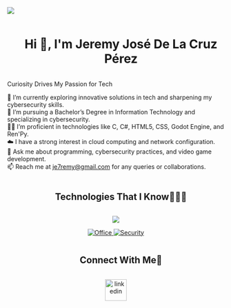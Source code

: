 <!--horizontal divider(gradiant)-->
<img src="https://user-images.githubusercontent.com/73097560/115834477-dbab4500-a447-11eb-908a-139a6edaec5c.gif">

<!--h1 without bottom border-->
<div id="user-content-toc">
  <ul align="center">
    <summary><h1 style="display: inline-block">Hi 👋, I'm Jeremy José De La Cruz Pérez</h1></summary>
  </ul>
</div>

Curiosity Drives My Passion for Tech

🔭 I’m currently exploring innovative solutions in tech and sharpening my cybersecurity skills.   
🌱 I’m pursuing a Bachelor’s Degree in Information Technology and specializing in cybersecurity.   
👨‍💻 I’m proficient in technologies like C, C#, HTML5, CSS, Godot Engine, and Ren'Py.   
☁️ I have a strong interest in cloud computing and network configuration.    
💬 Ask me about programming, cybersecurity practices, and video game development.   
📫 Reach me at je7remy@gmail.com for any queries or collaborations.   

<!--h1 without bottom border-->
<div id="user-content-toc">
  <ul align="center">
    <summary><h2 style="display: inline-block">Technologies That I Know👨🏻‍💻</h2></summary>
  </ul>
</div>
<!-- Tech Stack Icons -->
<p align="center">
  <a href="https://skillicons.dev">
    <img src="https://skillicons.dev/icons?i=html,css,js,docker,linux,git,github,py,vscode,c,cs,bootstrap,godot,bash,blender,kali,photoshop,php,networking,renpy&perline=10" />
  </a>
</p>

<!-- Custom Icons for Office and Security -->
<p align="center">
  <a href="https://www.microsoft.com/microsoft-365">
    <img src="https://img.shields.io/badge/Office-D83B01?style=for-the-badge&logo=microsoft-office&logoColor=white" alt="Office" />
  </a>
  <a href="https://www.hackthebox.com">
    <img src="https://img.shields.io/badge/Security-8A2BE2?style=for-the-badge&logo=hackthebox&logoColor=white" alt="Security" />
  </a>
</p>


<!-- Connect with me -->
<!--h2 without bottom border-->
<div id="user-content-toc">
  <ul align="center">
    <summary><h2 style="display: inline-block">Connect With Me🤝</h2></summary>
  </ul>
</div>

<!--icons and links-->
<p align="center">
<a href="https://www.linkedin.com/in/jeremy-de-la-cruz-0a49b9237/" target="blank"><img align="center" src="https://user-images.githubusercontent.com/88904952/234979284-68c11d7f-1acc-4f0c-ac78-044e1037d7b0.png" alt="linkedin" height="50" width="50" /></a>

  
</p>
